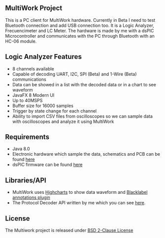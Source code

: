 ## MultiWork Project

This is a PC client for MultiWork hardware. Currently in Beta I need to test Bluetooth connection and add USB connection too.
It is a Logic Analyzer, Frecuencimeter and LC Meter.
The hardware is made by me with a dsPIC Microcontroller and communicates with the PC through Bluetooth with an HC-06 module. 

## Logic Analyzer Features
* 8 channels available
* Capable of decoding UART, I2C, SPI (Beta) and 1-Wire (Beta) communications
* Data can be showed in a list with the decoded data or in a chart to see waveform
* JavaFX 8 Modern UI
* Up to 40MSPS
* Buffer size for 16000 samples
* Trigger by state change for each channel
* Ability to import CSV files from oscilloscopes so we can sample data with oscilloscopes and analyze it using MultiWork

## Requirements
* Java 8.0</li>
* Electronic hardware which sample the data, schematics and PCB can be found [here](https://www.dropbox.com/sh/oq76xrg0jv6cvfu/KZ4UXd6o5D/MultiWork%20Altium)
* dsPIC firmware can be found [here](https://github.com/dragondgold/MultiWork_dsPIC)

## Libraries/API
* MultiWork uses [Highcharts](http://www.highcharts.com/) to show data waveform and [Blacklabel annotations plugin](https://github.com/blacklabel/annotations)
* The Protocol Decoder API written by me which you can see [here](https://github.com/dragondgold/ProtocolDecoderAPI).

## License

The Multiwork project is released under [BSD 2-Clause License](http://opensource.org/licenses/BSD-2-Clause)